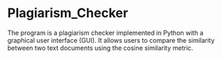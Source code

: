 # Plagiarism_Checker
 The program is a plagiarism checker implemented in Python with a graphical user interface (GUI). It allows users to compare the similarity between two text documents using the cosine similarity metric.
